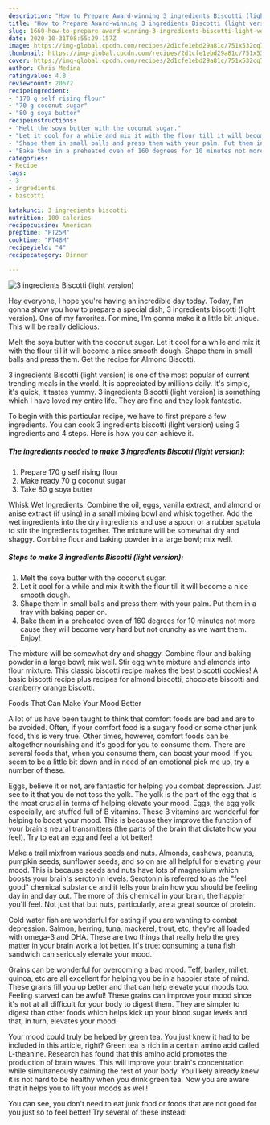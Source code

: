 ```yaml
---
description: "How to Prepare Award-winning 3 ingredients Biscotti (light version)"
title: "How to Prepare Award-winning 3 ingredients Biscotti (light version)"
slug: 1660-how-to-prepare-award-winning-3-ingredients-biscotti-light-version
date: 2020-10-31T08:55:29.157Z
image: https://img-global.cpcdn.com/recipes/2d1cfe1ebd29a81c/751x532cq70/3-ingredients-biscotti-light-version-recipe-main-photo.jpg
thumbnail: https://img-global.cpcdn.com/recipes/2d1cfe1ebd29a81c/751x532cq70/3-ingredients-biscotti-light-version-recipe-main-photo.jpg
cover: https://img-global.cpcdn.com/recipes/2d1cfe1ebd29a81c/751x532cq70/3-ingredients-biscotti-light-version-recipe-main-photo.jpg
author: Chris Medina
ratingvalue: 4.8
reviewcount: 20672
recipeingredient:
- "170 g self rising flour"
- "70 g coconut sugar"
- "80 g soya butter"
recipeinstructions:
- "Melt the soya butter with the coconut sugar."
- "Let it cool for a while and mix it with the flour till it will become a nice smooth dough."
- "Shape them in small balls and press them with your palm. Put them in a tray with baking paper on."
- "Bake them in a preheated oven of 160 degrees for 10 minutes not more cause they will become very hard but not crunchy as we want them. Enjoy!"
categories:
- Recipe
tags:
- 3
- ingredients
- biscotti

katakunci: 3 ingredients biscotti 
nutrition: 100 calories
recipecuisine: American
preptime: "PT25M"
cooktime: "PT48M"
recipeyield: "4"
recipecategory: Dinner

---
```



![3 ingredients Biscotti (light version)](https://img-global.cpcdn.com/recipes/2d1cfe1ebd29a81c/751x532cq70/3-ingredients-biscotti-light-version-recipe-main-photo.jpg)

Hey everyone, I hope you're having an incredible day today. Today, I'm gonna show you how to prepare a special dish, 3 ingredients biscotti (light version). One of my favorites. For mine, I'm gonna make it a little bit unique. This will be really delicious.

Melt the soya butter with the coconut sugar. Let it cool for a while and mix it with the flour till it will become a nice smooth dough. Shape them in small balls and press them. Get the recipe for Almond Biscotti.

3 ingredients Biscotti (light version) is one of the most popular of current trending meals in the world. It is appreciated by millions daily. It's simple, it's quick, it tastes yummy. 3 ingredients Biscotti (light version) is something which I have loved my entire life. They are fine and they look fantastic.


To begin with this particular recipe, we have to first prepare a few ingredients. You can cook 3 ingredients biscotti (light version) using 3 ingredients and 4 steps. Here is how you can achieve it.

<!--inarticleads1-->

##### The ingredients needed to make 3 ingredients Biscotti (light version):

1. Prepare 170 g self rising flour
1. Make ready 70 g coconut sugar
1. Take 80 g soya butter


Whisk Wet Ingredients: Combine the oil, eggs, vanilla extract, and almond or anise extract (if using) in a small mixing bowl and whisk together. Add the wet ingredients into the dry ingredients and use a spoon or a rubber spatula to stir the ingredients together. The mixture will be somewhat dry and shaggy. Combine flour and baking powder in a large bowl; mix well. 

<!--inarticleads2-->

##### Steps to make 3 ingredients Biscotti (light version):

1. Melt the soya butter with the coconut sugar.
1. Let it cool for a while and mix it with the flour till it will become a nice smooth dough.
1. Shape them in small balls and press them with your palm. Put them in a tray with baking paper on.
1. Bake them in a preheated oven of 160 degrees for 10 minutes not more cause they will become very hard but not crunchy as we want them. Enjoy!


The mixture will be somewhat dry and shaggy. Combine flour and baking powder in a large bowl; mix well. Stir egg white mixture and almonds into flour mixture. This classic biscotti recipe makes the best biscotti cookies! A basic biscotti recipe plus recipes for almond biscotti, chocolate biscotti and cranberry orange biscotti. 

Foods That Can Make Your Mood Better


A lot of us have been taught to think that comfort foods are bad and are to be avoided. Often, if your comfort food is a sugary food or some other junk food, this is very true. Other times, however, comfort foods can be altogether nourishing and it's good for you to consume them. There are several foods that, when you consume them, can boost your mood. If you seem to be a little bit down and in need of an emotional pick me up, try a number of these.

Eggs, believe it or not, are fantastic for helping you combat depression. Just see to it that you do not toss the yolk. The yolk is the part of the egg that is the most crucial in terms of helping elevate your mood. Eggs, the egg yolk especially, are stuffed full of B vitamins. These B vitamins are wonderful for helping to boost your mood. This is because they improve the function of your brain's neural transmitters (the parts of the brain that dictate how you feel). Try to eat an egg and feel a lot better!

Make a trail mixfrom various seeds and nuts. Almonds, cashews, peanuts, pumpkin seeds, sunflower seeds, and so on are all helpful for elevating your mood. This is because seeds and nuts have lots of magnesium which boosts your brain's serotonin levels. Serotonin is referred to as the "feel good" chemical substance and it tells your brain how you should be feeling day in and day out. The more of this chemical in your brain, the happier you'll feel. Not just that but nuts, particularly, are a great source of protein.

Cold water fish are wonderful for eating if you are wanting to combat depression. Salmon, herring, tuna, mackerel, trout, etc, they're all loaded with omega-3 and DHA. These are two things that really help the grey matter in your brain work a lot better. It's true: consuming a tuna fish sandwich can seriously elevate your mood. 

Grains can be wonderful for overcoming a bad mood. Teff, barley, millet, quinoa, etc are all excellent for helping you be in a happier state of mind. These grains fill you up better and that can help elevate your moods too. Feeling starved can be awful! These grains can improve your mood since it's not at all difficult for your body to digest them. They are simpler to digest than other foods which helps kick up your blood sugar levels and that, in turn, elevates your mood.

Your mood could truly be helped by green tea. You just knew it had to be included in this article, right? Green tea is rich in a certain amino acid called L-theanine. Research has found that this amino acid promotes the production of brain waves. This will improve your brain's concentration while simultaneously calming the rest of your body. You likely already knew it is not hard to be healthy when you drink green tea. Now you are aware that it helps you to lift your moods as well!

You can see, you don't need to eat junk food or foods that are not good for you just so to feel better! Try several of these instead!

